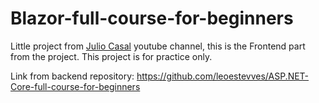 # Blazor-full-course-for-beginners

Little project from [Julio Casal](https://www.youtube.com/watch?v=RBVIclt4sOo&ab_channel=JulioCasal) youtube channel, this is the Frontend part from the project. This project is for practice only.

Link from backend repository: https://github.com/leoestevves/ASP.NET-Core-full-course-for-beginners
